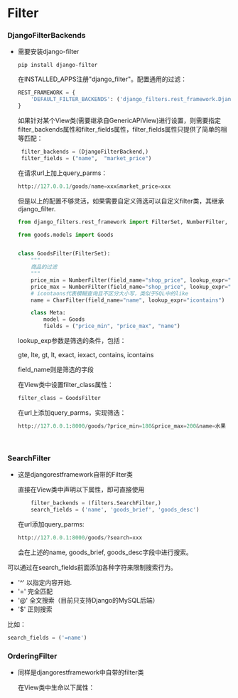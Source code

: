 # Filter

### DjangoFilterBackends

- 需要安装django-filter

  ```shell
  pip install django-filter
  ```

  在INSTALLED_APPS注册"django_filter"。配置通用的过滤：

  ```python
  REST_FRAMEWORK = {
      'DEFAULT_FILTER_BACKENDS': ('django_filters.rest_framework.DjangoFilterBackend',)
  }
  ```

  如果针对某个View类(需要继承自GenericAPIView)进行设置，则需要指定filter_backends属性和filter_fields属性，filter_fields属性只提供了简单的相等匹配：

  ```python
   filter_backends = (DjangoFilterBackend,)
   filter_fields = ("name",  "market_price")
  ```

  在请求url上加上query_parms：

  ```python
  http://127.0.0.1/goods/name=xxx&market_price=xxx
  ```

  但是以上的配置不够灵活，如果需要自定义筛选可以自定义filter类，其继承django_filter.

  ```python
  from django_filters.rest_framework import FilterSet, NumberFilter, CharFilter
  
  from goods.models import Goods
  
  
  class GoodsFilter(FilterSet):
      """
      商品的过滤
      """
      price_min = NumberFilter(field_name="shop_price", lookup_expr="gte")
      price_max = NumberFilter(field_name="shop_price", lookup_expr="lte")
      # icontaons代表模糊查询且不区分大小写，类似于SQL中的like
      name = CharFilter(field_name="name", lookup_expr="icontains")
  
      class Meta:
          model = Goods
          fields = ("price_min", "price_max", "name")
  ```

  lookup_exp参数是筛选的条件，包括：

  gte, lte, gt, lt, exact, iexact, contains, icontains
  
  field_name则是筛选的字段

  在View类中设置filter_class属性：
  
  ```python
  filter_class = GoodsFilter
  ```
  
  在url上添加query_parms，实现筛选：
  
  ```python
  http://127.0.0.1:8000/goods/?price_min=180&price_max=200&name=水果
  ```
  
  

​       

### SearchFilter

- 这是djangorestframework自带的Filter类

  直接在View类中声明以下属性，即可直接使用

  ```python
      filter_backends = (filters.SearchFilter,)
      search_fields = ('name', 'goods_brief', 'goods_desc')
  ```

  在url添加query_parms:

  ```python
  http://127.0.0.1:8000/goods/?search=xxx
  ```

  会在上述的name, goods_brief, goods_desc字段中进行搜索。

可以通过在search_fields前面添加各种字符来限制搜索行为。

- '^' 以指定内容开始.
- '=' 完全匹配
- '@' 全文搜索（目前只支持Django的MySQL后端）
- '$' 正则搜索

比如：

```python
search_fields = ('=name')
```





### OrderingFilter

- 同样是djangorestframework中自带的filter类

  在View类中生命以下属性：








